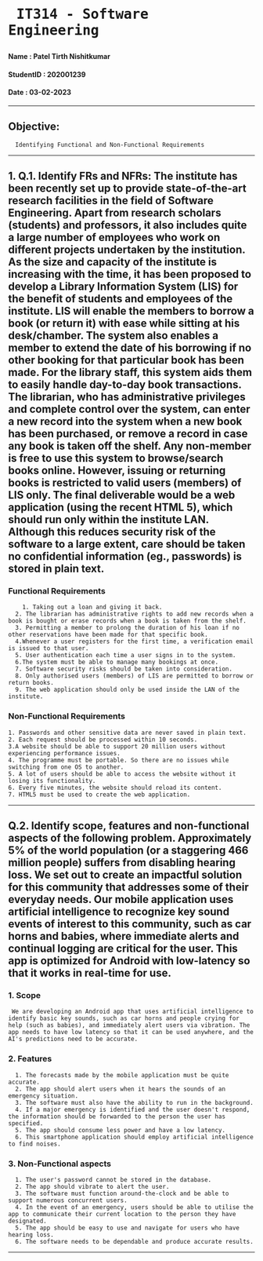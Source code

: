 # <pre>                  IT314 - Software Engineering </pre>

#### Name       : Patel Tirth Nishitkumar
#### StudentID  : 202001239
#### Date       : 03-02-2023

----

## Objective:
      Identifying Functional and Non-Functional Requirements

----
## 1. Q.1. Identify FRs and NFRs: The institute has been recently set up to provide state-of-the-art research facilities in the field of Software Engineering. Apart from research scholars (students) and professors, it also includes quite a large number of employees who work on different projects undertaken by the institution. As the size and capacity of the institute is increasing with the time, it has been proposed to develop a Library Information System (LIS) for the benefit of students and employees of the institute. LIS will enable the members to borrow a book (or return it) with ease while sitting at his desk/chamber. The system also enables a member to extend the date of his borrowing if no other booking for that particular book has been made. For the library staff, this system aids them to easily handle day-to-day book transactions. The librarian, who has administrative privileges and complete control over the system, can enter a new record into the system when a new book has been purchased, or remove a record in case any book is taken off the shelf. Any non-member is free to use this system to browse/search books online. However, issuing or returning books is restricted to valid users (members) of LIS only. The final deliverable would be a web application (using the recent HTML 5), which should run only within the institute LAN. Although this reduces security risk of the software to a large extent, care should be taken no confidential information (eg., passwords) is stored in plain text.

### Functional Requirements

    	1. Taking out a loan and giving it back.
      2. The librarian has administrative rights to add new records when a book is bought or erase records when a book is taken from the shelf.
      3. Permitting a member to prolong the duration of his loan if no other reservations have been made for that specific book.
      4.Whenever a user registers for the first time, a verification email is issued to that user.
      5. User authentication each time a user signs in to the system.
      6.The system must be able to manage many bookings at once.
      7. Software security risks should be taken into consideration.
      8. Only authorised users (members) of LIS are permitted to borrow or return books.
      9. The web application should only be used inside the LAN of the institute.
    
### Non-Functional Requirements
    
    1. Passwords and other sensitive data are never saved in plain text.
    2. Each request should be processed within 10 seconds.
    3.A website should be able to support 20 million users without experiencing performance issues.
    4. The programme must be portable. So there are no issues while switching from one OS to another.
    5. A lot of users should be able to access the website without it losing its functionality.
    6. Every five minutes, the website should reload its content.
    7. HTML5 must be used to create the web application.
----
## Q.2. Identify scope, features and non-functional aspects of the following problem. Approximately 5% of the world population (or a staggering 466 million people) suffers from disabling hearing loss. We set out to create an impactful solution for this community that addresses some of their everyday needs. Our mobile application uses artificial intelligence to recognize key sound events of interest to this community, such as car horns and babies, where immediate alerts and continual logging are critical for the user. This app is optimized for Android with low-latency so that it works in real-time for use.

### 1. Scope
     We are developing an Android app that uses artificial intelligence to identify basic key sounds, such as car horns and people crying for help (such as babies), and immediately alert users via vibration. The app needs to have low latency so that it can be used anywhere, and the AI's predictions need to be accurate.
    
### 2. Features
      1. The forecasts made by the mobile application must be quite accurate.
      2. The app should alert users when it hears the sounds of an emergency situation.
      3. The software must also have the ability to run in the background.
      4. If a major emergency is identified and the user doesn't respond, the information should be forwarded to the person the user has specified.
      5. The app should consume less power and have a low latency.
      6. This smartphone application should employ artificial intelligence to find noises.

### 3. Non-Functional aspects
      1. The user's password cannot be stored in the database.
      2. The app should vibrate to alert the user.
      3. The software must function around-the-clock and be able to support numerous concurrent users.
      4. In the event of an emergency, users should be able to utilise the app to communicate their current location to the person they have designated.
      5. The app should be easy to use and navigate for users who have hearing loss.
      6. The software needs to be dependable and produce accurate results.
    
----

